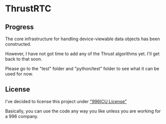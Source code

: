 # ThrustRTC

## Progress

The core infrastructure for handling device-viewable data objects has been constructed.

However, I have not got time to add any of the Thrust algorithms yet. I'll get back to that soon.

Please go to the "test" folder and "python/test" folder to see what it can be used for now.

## License 

I've decided to license this project under ["996ICU License"](https://github.com/996icu/996.ICU/blob/master/LICENSE)

Basically, you can use the code any way you like unless you are working for a 996 company.




